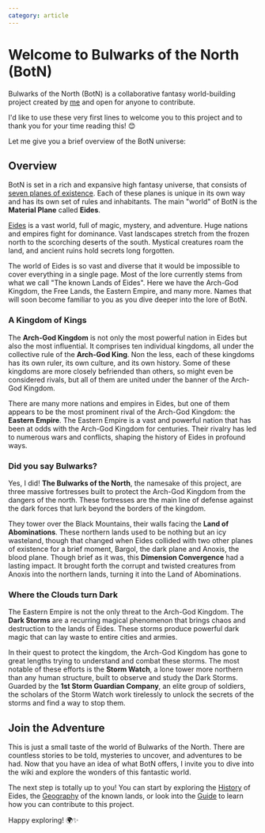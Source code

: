 ```yaml
---
category: article
---
```


# Welcome to Bulwarks of the North (BotN)

Bulwarks of the North (BotN) is a collaborative fantasy world-building project created by [me](https://github.com/DrChristophFH) and open for anyone to contribute. 

I'd like to use these very first lines to welcome you to this project and to thank you for your time reading this! 😊

Let me give you a brief overview of the BotN universe:

## Overview

BotN is set in a rich and expansive high fantasy universe, that consists of [seven planes of existence](/wiki/030-Geography.md#the-seven-planes). Each of these planes is unique in its own way and has its own set of rules and inhabitants. The main "world" of BotN is the **Material Plane** called **Eides**. 

[Eides](/wiki/geography/Eides.md) is a vast world, full of magic, mystery, and adventure. Huge nations and empires fight for dominance. Vast landscapes stretch from the frozen north to the scorching deserts of the south. Mystical creatures roam the land, and ancient ruins hold secrets long forgotten.

The world of Eides is so vast and diverse that it would be impossible to cover everything in a single page. Most of the lore currently stems from what we call "The known Lands of Eides". Here we have the Arch-God Kingdom, the Free Lands, the Eastern Empire, and many more. Names that will soon become familiar to you as you dive deeper into the lore of BotN.

### A Kingdom of Kings

The **Arch-God Kingdom** is not only the most powerful nation in Eides but also the most influential. It comprises ten individual kingdoms, all under the collective rule of the **Arch-God King**. Non the less, each of these kingdoms has its own ruler, its own culture, and its own history. Some of these kingdoms are more closely befriended than others, so might even be considered rivals, but all of them are united under the banner of the Arch-God Kingdom.

There are many more nations and empires in Eides, but one of them appears to be the most prominent rival of the Arch-God Kingdom: the **Eastern Empire**. The Eastern Empire is a vast and powerful nation that has been at odds with the Arch-God Kingdom for centuries. Their rivalry has led to numerous wars and conflicts, shaping the history of Eides in profound ways.

### Did you say Bulwarks?

Yes, I did! **The Bulwarks of the North**, the namesake of this project, are three massive fortresses built to protect the Arch-God Kingdom from the dangers of the north. These fortresses are the main line of defense against the dark forces that lurk beyond the borders of the kingdom.

They tower over the Black Mountains, their walls facing the **Land of Abominations**. These northern lands used to be nothing but an icy wasteland, though that changed when Eides collided with two other planes of existence for a brief moment, Bargol, the dark plane and Anoxis, the blood plane. Though brief as it was, this **Dimension Convergence** had a lasting impact. It brought forth the corrupt and twisted creatures from Anoxis into the northern lands, turning it into the Land of Abominations.

### Where the Clouds turn Dark

The Eastern Empire is not the only threat to the Arch-God Kingdom. The **Dark Storms** are a recurring magical phenomenon that brings chaos and destruction to the lands of Eides. These storms produce powerful dark magic that can lay waste to entire cities and armies. 

In their quest to protect the kingdom, the Arch-God Kingdom has gone to great lengths trying to understand and combat these storms. The most notable of these efforts is the **Storm Watch**, a lone tower more northern than any human structure, built to observe and study the Dark Storms. Guarded by the **1st Storm Guardian Company**, an elite group of soldiers, the scholars of the Storm Watch work tirelessly to unlock the secrets of the storms and find a way to stop them.

## Join the Adventure

This is just a small taste of the world of Bulwarks of the North. There are countless stories to be told, mysteries to uncover, and adventures to be had. Now that you have an idea of what BotN offers, I invite you to dive into the wiki and explore the wonders of this fantastic world.

The next step is totally up to you! You can start by exploring the [History](/wiki/040-History.md) of Eides, the [Geography](/wiki/geography/Eides.md) of the known lands, or look into the [Guide](/wiki/900-Guide.md) to learn how you can contribute to this project.

Happy exploring! 🌍✨